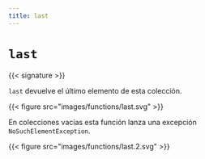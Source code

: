 ```yaml
---
title: last
---
```


# `last`

{{< signature >}}

`last` devuelve el último elemento de esta colección.

{{< figure src="images/functions/last.svg" >}}

En colecciones vacías esta función lanza una excepción `NoSuchElementException`.

{{< figure src="images/functions/last.2.svg" >}}
